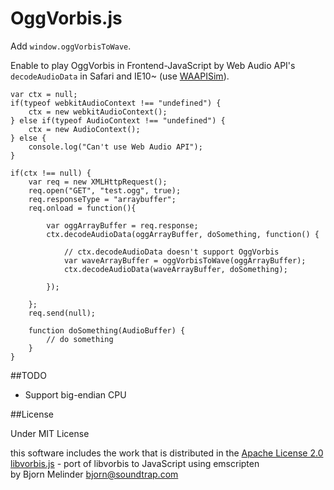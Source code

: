 OggVorbis.js
==================

Add `window.oggVorbisToWave`.

Enable to play OggVorbis in Frontend-JavaScript by Web Audio API's `decodeAudioData` in Safari and IE10~ (use [WAAPISim]).

	var ctx = null;
	if(typeof webkitAudioContext !== "undefined") {
		ctx = new webkitAudioContext();
	} else if(typeof AudioContext !== "undefined") {
		ctx = new AudioContext();
	} else {
		console.log("Can't use Web Audio API");
	}

	if(ctx !== null) {
		var req = new XMLHttpRequest();
		req.open("GET", "test.ogg", true);
		req.responseType = "arraybuffer";
		req.onload = function(){
		
			var oggArrayBuffer = req.response;
			ctx.decodeAudioData(oggArrayBuffer, doSomething, function() {

				// ctx.decodeAudioData doesn't support OggVorbis
				var waveArrayBuffer = oggVorbisToWave(oggArrayBuffer);
				ctx.decodeAudioData(waveArrayBuffer, doSomething);
				
			});
			
		};
		req.send(null);

		function doSomething(AudioBuffer) {
			// do something
		}
	}

##TODO

* Support big-endian CPU

##License

Under MIT License

this software includes the work that is distributed in the [Apache License 2.0](http://www.apache.org/licenses/LICENSE-2.0)  
[libvorbis.js] - port of libvorbis to JavaScript using emscripten  
by Bjorn Melinder bjorn@soundtrap.com

[WAAPISim]:https://github.com/g200kg/WAAPISim
[libvorbis.js]:https://github.com/bjornm/libvorbis-js